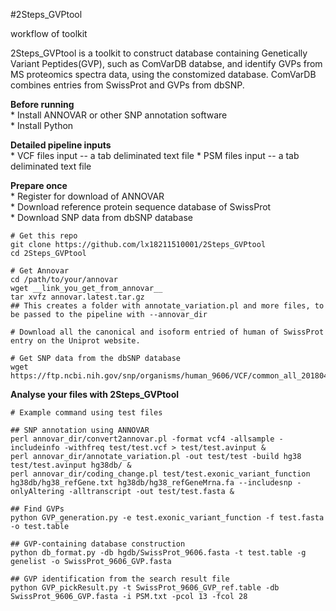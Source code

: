 #2Steps_GVPtool

workflow of toolkit

2Steps_GVPtool is a toolkit to construct database containing Genetically Variant Peptides(GVP), such as ComVarDB databse, and identify GVPs from MS proteomics spectra data, using the constomized database. ComVarDB combines entries from SwissProt and GVPs from dbSNP.  
  


**Before running**  
	* Install ANNOVAR or other SNP annotation software  
	* Install Python  
  
  
**Detailed pipeline inputs**  
	* VCF files input  -- a tab deliminated text file
	* PSM files input  -- a tab deliminated text file

 
**Prepare once**  
	* Register for download of ANNOVAR  
	* Download reference protein sequence database of SwissProt  
	* Download SNP data from dbSNP database  
```
# Get this repo
git clone https://github.com/lx18211510001/2Steps_GVPtool
cd 2Steps_GVPtool

# Get Annovar
cd /path/to/your/annovar
wget __link_you_get_from_annovar__
tar xvfz annovar.latest.tar.gz
## This creates a folder with annotate_variation.pl and more files, to be passed to the pipeline with --annovar_dir

# Download all the canonical and isoform entried of human of SwissProt entry on the Uniprot website.

# Get SNP data from the dbSNP database
wget https://ftp.ncbi.nih.gov/snp/organisms/human_9606/VCF/common_all_20180418.vcf.gz
```


**Analyse your files with 2Steps_GVPtool**
```
# Example command using test files

## SNP annotation using ANNOVAR
perl annovar_dir/convert2annovar.pl -format vcf4 -allsample -includeinfo -withfreq test/test.vcf > test/test.avinput &
perl annovar_dir/annotate_variation.pl -out test/test -build hg38 test/test.avinput hg38db/ &
perl annovar_dir/coding_change.pl test/test.exonic_variant_function hg38db/hg38_refGene.txt hg38db/hg38_refGeneMrna.fa --includesnp -onlyAltering -alltranscript -out test/test.fasta &

## Find GVPs
python GVP_generation.py -e test.exonic_variant_function -f test.fasta -o test.table

## GVP-containing database construction 
python db_format.py -db hgdb/SwissProt_9606.fasta -t test.table -g genelist -o SwissProt_9606_GVP.fasta

## GVP identification from the search result file
python GVP_pickResult.py -t SwissProt_9606_GVP_ref.table -db SwissProt_9606_GVP.fasta -i PSM.txt -pcol 13 -fcol 28
```

